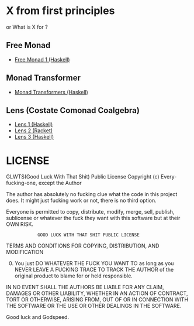 # X from first principles

or What is X for ?

## Free Monad
- [Free Monad 1 (Haskell)](https://www.tweag.io/posts/2018-02-05-free-monads.html)
 
## Monad Transformer 
- [Monad Transformers (Haskell)](https://begriffs.com/posts/2017-04-09-monad-tutorial-workshop.html)

## Lens (Costate Comonad Coalgebra)
- [Lens 1 (Haskell)](https://taylor.fausak.me/2014/08/03/lenses-from-the-ground-up/)
- [Lens 2 (Racket)](http://docs.racket-lang.org/lens/lens-intro.html)
- [Lens 3 (Haskell)](https://lahteenmaki.net/dev_*16)


# LICENSE

GLWTS(Good Luck With That Shit) Public License
Copyright (c) Every-fucking-one, except the Author

The author has absolutely no fucking clue what the code in this project does.
It might just fucking work or not, there is no third option.

Everyone is permitted to copy, distribute, modify, merge, sell, publish,
sublicense or whatever the fuck they want with this software but at their OWN RISK.


                GOOD LUCK WITH THAT SHIT PUBLIC LICENSE
   TERMS AND CONDITIONS FOR COPYING, DISTRIBUTION, AND MODIFICATION

0. You just DO WHATEVER THE FUCK YOU WANT TO as long as you NEVER LEAVE A
FUCKING TRACE TO TRACK THE AUTHOR of the original product to blame for or held
responsible.

IN NO EVENT SHALL THE AUTHORS BE LIABLE FOR ANY CLAIM, DAMAGES OR OTHER LIABILITY,
WHETHER IN AN ACTION OF CONTRACT, TORT OR OTHERWISE, ARISING FROM, OUT OF OR IN
CONNECTION WITH THE SOFTWARE OR THE USE OR OTHER DEALINGS IN THE SOFTWARE.

Good luck and Godspeed.